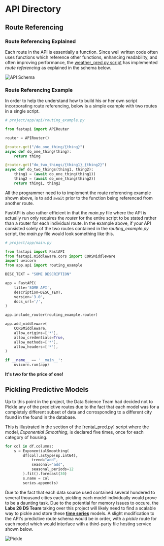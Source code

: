 # API Directory

## Route Referencing

### Route Referencing Explained

Each route in the API is essentially a function. Since well written code often uses functions which reference other functions, enhancing readability, and often improving performance, the [weather_pred.py script](weather_pred.py) has implemented *route referencing* as explained in the schema below.

![API Schema](https://raw.githubusercontent.com/Lambda-School-Labs/Labs26-Citrics-DS-TeamA/master/data/whimsical/APISchema.png)

### Route Referencing Example

In order to help the  understand how to build his or her own script incorporating route referencing, below is a simple example with two routes in a single script.

```python
# project/app/api/routing_example.py

from fastapi import APIRouter

router = APIRouter()

@router.get("/do_one_thing/{thing}")
async def do_one_thing(thing):
    return thing

@router.get("do_two_things/{thing1}_{thing2}")
async def do_two_things(thing1, thing2):
    thing1 = (await do_one_thing(thing1))
    thing2 = (await do_one_thing(thing2))
    return thing1, thing2
```

All the programmer need to to implement the route referencing example shown above, is to add ```await``` prior to the function being referenced from another route.

FastAPI is also rather efficient in that the *main.py* file where the API is actually run only requires the *router* for the entire script to be stated rather than a router for each individual route. In the example above, if your API consisted solely of the two routes contained in the *routing_example.py* script, the *main.py* file would look something like this.

```python
# project/app/main.py

from fastapi import FastAPI
from fastapi.middleware.cors import CORSMiddleware
import uvicorn
from app.api import routing_example

DESC_TEXT = "SOME DESCRIPTION"

app = FastAPI(
    title='SOME API',
    description=DESC_TEXT,
    version='3.0',
    docs_url='/',
)

app.include_router(routing_example.router)

app.add_middleware(
    CORSMiddleware,
    allow_origins=['*'],
    allow_credentials=True,
    allow_methods=['*'],
    allow_headers=['*'],
)

if __name__ == '__main__':
    uvicorn.run(app)
```

**It's two for the price of one!**

## Pickling Predictive Models

Up to this point in the project, the Data Science Team had decided not to Pickle any of the predictive routes due to the fact that each model was for a completely different subset of data and corrosponding to a different city found in the found in the database. 

This is illustrated in the section of the [rental_pred.py] script where the model, *Exponential Smoothing*, is declared five times, once for each category of housing.

```python
for col in df.columns:
    s = ExponentialSmoothing(
        df[col].astype(np.int64),
            trend="add",
            seasonal="add",
            seasonal_periods=12
        ).fit().forecast(30)
        s.name = col
        series.append(s)
```

Due to the fact that each data source used contained several hundered to several thousand cities each, pickling each model individually would prove to be a daunting task. Due to the potential for memory issues to occure, the **Labs 28 DS Team** taking over this project will likely need to find a scalable way to pickle and store these [**time series**](https://github.com/Lambda-School-Labs/Labs26-Citrics-DS-TeamA/blob/master/development/notebooks/tsa.ipynb) models. A slight modification to the API's predictive route schema would be in order, with a *pickle* route for each model which would interface with a third-party file hosting service shown below.

![Pickle]()